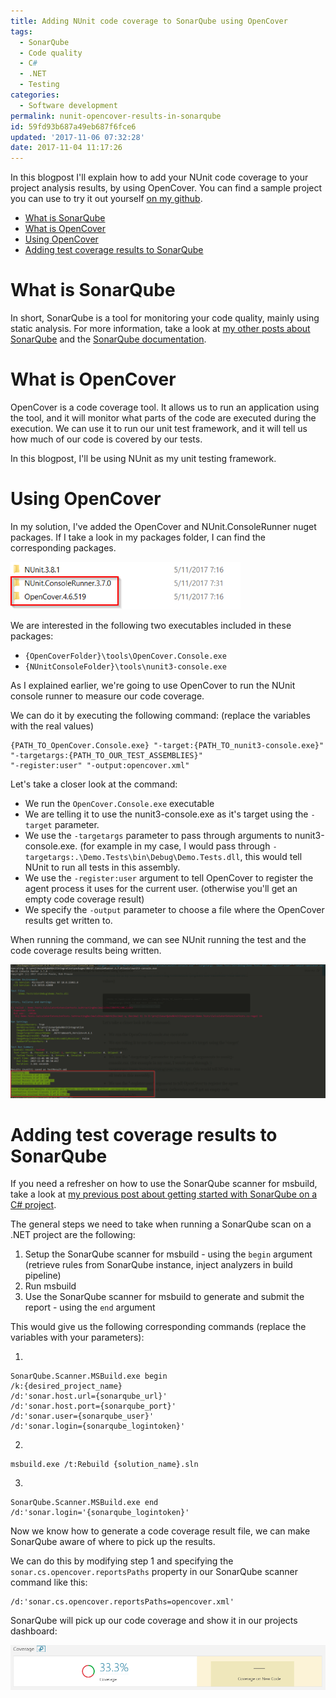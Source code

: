 ```yaml
---
title: Adding NUnit code coverage to SonarQube using OpenCover
tags: 
  - SonarQube
  - Code quality
  - C#
  - .NET
  - Testing
categories:
  - Software development
permalink: nunit-opencover-results-in-sonarqube
id: 59fd93b687a49eb687f6fce6
updated: '2017-11-06 07:32:28'
date: 2017-11-04 11:17:26
---
```

In this blogpost I'll explain how to add your NUnit code coverage to your project analysis results, by using OpenCover.
You can find a sample project you can use to try it out yourself [on my github](https://github.com/maartenderaedemaeker/SonarQubeNunitIntegrationDemo).

* [What is SonarQube](#sonarqube-intro)
* [What is OpenCover](#opencover-intro)
* [Using OpenCover](#using-opencover)
* [Adding test coverage results to SonarQube](#coverage-results)
<a name="sonarqube-intro"></a>
# What is SonarQube
In short, SonarQube is a tool for monitoring your code quality, mainly using static analysis.
For more information, take a look at [my other posts about SonarQube](/tag/sonarqube/) and the [SonarQube documentation](https://docs.sonarqube.org/display/SONAR/Documentation).
<a name="opencover-intro"></a>
# What is OpenCover
OpenCover is a code coverage tool.
It allows us to run an application using the tool, and it will monitor what parts of the code are executed during the execution. 
We can use it to run our unit test framework, and it will tell us how much of our code is covered by our tests.

In this blogpost, I'll be using NUnit as my unit testing framework.
<a name="using-opencover"></a>
# Using OpenCover
In my solution, I've added the OpenCover and NUnit.ConsoleRunner nuget packages.
If I take a look in my packages folder, I can find the corresponding packages.

![2017-11-05-09_13_58-packages](/images/2017/11/2017-11-05-09_13_58-packages.png)

We are interested in the following two executables included in these packages:
* `{OpenCoverFolder}\tools\OpenCover.Console.exe`
* `{NUnitConsoleFolder}\tools\nunit3-console.exe`

As I explained earlier, we're going to use OpenCover to run the NUnit console runner to measure our code coverage.

We can do it by executing the following command: (replace the variables with the real values)
```
{PATH_TO_OpenCover.Console.exe} "-target:{PATH_TO_nunit3-console.exe}" 
"-targetargs:{PATH_TO_OUR_TEST_ASSEMBLIES}" 
"-register:user" "-output:opencover.xml"
```
Let's take a closer look at the command:
* We run the `OpenCover.Console.exe` executable
* We are telling it to use the nunit3-console.exe as it's target using the `-target` parameter. 
* We use the `-targetargs` parameter to pass through arguments to nunit3-console.exe. (for example in my case, I would pass through `-targetargs:.\Demo.Tests\bin\Debug\Demo.Tests.dll`, this would tell NUnit to run all tests in this assembly. 
* We use the `-register:user` argument to tell OpenCover to register the agent process it uses for the current user. (otherwise you'll get an empty code coverage result)
* We specify the `-output` parameter to choose a file where the OpenCover results get written to.

When running the command, we can see NUnit running the test and the code coverage results being written.

![2017-11-05-09_31_16-Cmder](/images/2017/11/2017-11-05-09_31_16-Cmder.png)

<a name="coverage-results"></a>
# Adding test coverage results to SonarQube
If you need a refresher on how to use the SonarQube scanner for msbuild, take a look at [my previous post about getting started with SonarQube on a C# project](/2017/07/16/getting-started-with-sonarqube-on-a-csharp-project/).

The general steps we need to take when running a SonarQube scan on a .NET project are the following:
1. Setup the SonarQube scanner for msbuild - using the `begin` argument (retrieve rules from SonarQube instance, inject analyzers in build pipeline)
2. Run msbuild
3. Use the SonarQube scanner for msbuild to generate and submit the report - using the `end` argument

This would give us the following corresponding commands (replace the variables with your parameters):

1. 
```
SonarQube.Scanner.MSBuild.exe begin 
/k:{desired_project_name} 
/d:'sonar.host.url={sonarqube_url}' 
/d:'sonar.host.port={sonarqube_port}' 
/d:'sonar.user={sonarqube_user}' 
/d:'sonar.login={sonarqube_logintoken}' 
```

2.
```
msbuild.exe /t:Rebuild {solution_name}.sln
```

3.
```
SonarQube.Scanner.MSBuild.exe end /d:'sonar.login='{sonarqube_logintoken}'
```

Now we know how to generate a code coverage result file, we can make SonarQube aware of where to pick up the results.

We can do this by modifying step 1 and specifying the `sonar.cs.opencover.reportsPaths` property in our SonarQube scanner command like this:
```
/d:'sonar.cs.opencover.reportsPaths=opencover.xml'
```

SonarQube will pick up our code coverage and show it in our projects dashboard:

![2017-11-05-11_09_47-SonarQubeNUnitIntegrationDemo](/images/2017/11/2017-11-05-11_09_47-SonarQubeNUnitIntegrationDemo.png)